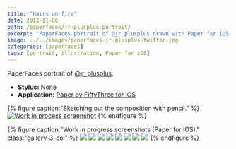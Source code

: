 ```yaml
---
title: "Hairs on fire"
date: 2013-11-06
path: /paperfaces/jr-plusplus-portrait/
excerpt: "PaperFaces portrait of @jr_plusplus drawn with Paper for iOS on an iPad."
image: ../../images/paperfaces-jr-plusplus-twitter.jpg
categories: [paperfaces]
tags: [portrait, illustration, Paper for iOS]
---
```


PaperFaces portrait of [@jr_plusplus](https://twitter.com/jr_plusplus).

* **Stylus:** None
* **Application:** [Paper by FiftyThree for iOS](http://www.fiftythree.com/paper)

{% figure caption:"Sketching out the composition with pencil." %}
[![Work in process screenshot](../../images/paperfaces-jr-plusplus-process-1-750.jpg)](../../images/paperfaces-jr-plusplus-process-1-lg.jpg)
{% endfigure %}

{% figure caption:"Work in progress screenshots (Paper for iOS)." class:"gallery-3-col" %}
[![](../../images/paperfaces-jr-plusplus-process-2-600.jpg)](../../images/paperfaces-jr-plusplus-process-2-lg.jpg)
[![](../../images/paperfaces-jr-plusplus-process-3-600.jpg)](../../images/paperfaces-jr-plusplus-process-3-lg.jpg)
[![](../../images/paperfaces-jr-plusplus-process-4-600.jpg)](../../images/paperfaces-jr-plusplus-process-4-lg.jpg)
[![](../../images/paperfaces-jr-plusplus-process-5-600.jpg)](../../images/paperfaces-jr-plusplus-process-5-lg.jpg)
[![](../../images/paperfaces-jr-plusplus-process-6-600.jpg)](../../images/paperfaces-jr-plusplus-process-6-lg.jpg)
[![](../../images/paperfaces-jr-plusplus-process-7-600.jpg)](../../images/paperfaces-jr-plusplus-process-7-lg.jpg)
[![](../../images/paperfaces-jr-plusplus-process-8-600.jpg)](../../images/paperfaces-jr-plusplus-process-8-lg.jpg)
[![](../../images/paperfaces-jr-plusplus-process-9-600.jpg)](../../images/paperfaces-jr-plusplus-process-9-lg.jpg)
{% endfigure %}
